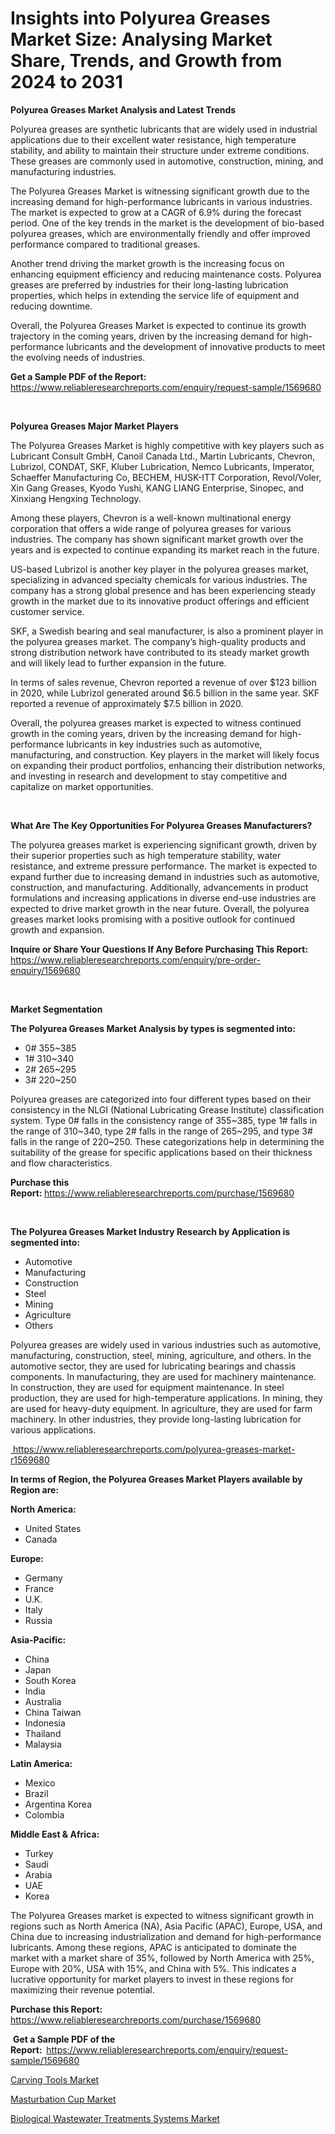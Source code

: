 <p><h1>Insights into Polyurea Greases Market Size: Analysing Market Share, Trends, and Growth from 2024 to 2031</h1></p><p><strong>Polyurea Greases Market Analysis and Latest Trends</strong></p>
<p><p>Polyurea greases are synthetic lubricants that are widely used in industrial applications due to their excellent water resistance, high temperature stability, and ability to maintain their structure under extreme conditions. These greases are commonly used in automotive, construction, mining, and manufacturing industries.</p><p>The Polyurea Greases Market is witnessing significant growth due to the increasing demand for high-performance lubricants in various industries. The market is expected to grow at a CAGR of 6.9% during the forecast period. One of the key trends in the market is the development of bio-based polyurea greases, which are environmentally friendly and offer improved performance compared to traditional greases.</p><p>Another trend driving the market growth is the increasing focus on enhancing equipment efficiency and reducing maintenance costs. Polyurea greases are preferred by industries for their long-lasting lubrication properties, which helps in extending the service life of equipment and reducing downtime.</p><p>Overall, the Polyurea Greases Market is expected to continue its growth trajectory in the coming years, driven by the increasing demand for high-performance lubricants and the development of innovative products to meet the evolving needs of industries.</p></p>
<p><strong>Get a Sample PDF of the Report:&nbsp;</strong> <a href="https://www.reliableresearchreports.com/enquiry/request-sample/1569680">https://www.reliableresearchreports.com/enquiry/request-sample/1569680</a></p>
<p>&nbsp;</p>
<p><strong>Polyurea Greases Major Market Players</strong></p>
<p><p>The Polyurea Greases Market is highly competitive with key players such as Lubricant Consult GmbH, Canoil Canada Ltd., Martin Lubricants, Chevron, Lubrizol, CONDAT, SKF, Kluber Lubrication, Nemco Lubricants, Imperator, Schaeffer Manufacturing Co, BECHEM, HUSK-ITT Corporation, Revol/Voler, Xin Gang Greases, Kyodo Yushi, KANG LIANG Enterprise, Sinopec, and Xinxiang Hengxing Technology. </p><p>Among these players, Chevron is a well-known multinational energy corporation that offers a wide range of polyurea greases for various industries. The company has shown significant market growth over the years and is expected to continue expanding its market reach in the future.</p><p>US-based Lubrizol is another key player in the polyurea greases market, specializing in advanced specialty chemicals for various industries. The company has a strong global presence and has been experiencing steady growth in the market due to its innovative product offerings and efficient customer service.</p><p>SKF, a Swedish bearing and seal manufacturer, is also a prominent player in the polyurea greases market. The company’s high-quality products and strong distribution network have contributed to its steady market growth and will likely lead to further expansion in the future.</p><p>In terms of sales revenue, Chevron reported a revenue of over $123 billion in 2020, while Lubrizol generated around $6.5 billion in the same year. SKF reported a revenue of approximately $7.5 billion in 2020.</p><p>Overall, the polyurea greases market is expected to witness continued growth in the coming years, driven by the increasing demand for high-performance lubricants in key industries such as automotive, manufacturing, and construction. Key players in the market will likely focus on expanding their product portfolios, enhancing their distribution networks, and investing in research and development to stay competitive and capitalize on market opportunities.</p></p>
<p>&nbsp;</p>
<p><strong>What Are The Key Opportunities For Polyurea Greases Manufacturers?</strong></p>
<p><p>The polyurea greases market is experiencing significant growth, driven by their superior properties such as high temperature stability, water resistance, and extreme pressure performance. The market is expected to expand further due to increasing demand in industries such as automotive, construction, and manufacturing. Additionally, advancements in product formulations and increasing applications in diverse end-use industries are expected to drive market growth in the near future. Overall, the polyurea greases market looks promising with a positive outlook for continued growth and expansion.</p></p>
<p><strong>Inquire or Share Your Questions If Any Before Purchasing This Report:</strong> <a href="https://www.reliableresearchreports.com/enquiry/pre-order-enquiry/1569680">https://www.reliableresearchreports.com/enquiry/pre-order-enquiry/1569680</a></p>
<p>&nbsp;</p>
<p><strong>Market Segmentation</strong></p>
<p><strong>The Polyurea Greases Market Analysis by types is segmented into:</strong></p>
<p><ul><li>0# 355~385</li><li>1# 310~340</li><li>2# 265~295</li><li>3# 220~250</li></ul></p>
<p><p>Polyurea greases are categorized into four different types based on their consistency in the NLGI (National Lubricating Grease Institute) classification system. Type 0# falls in the consistency range of 355~385, type 1# falls in the range of 310~340, type 2# falls in the range of 265~295, and type 3# falls in the range of 220~250. These categorizations help in determining the suitability of the grease for specific applications based on their thickness and flow characteristics.</p></p>
<p><strong>Purchase this Report:&nbsp;</strong><a href="https://www.reliableresearchreports.com/purchase/1569680">https://www.reliableresearchreports.com/purchase/1569680</a></p>
<p>&nbsp;</p>
<p><strong>The Polyurea Greases Market Industry Research by Application is segmented into:</strong></p>
<p><ul><li>Automotive</li><li>Manufacturing</li><li>Construction</li><li>Steel</li><li>Mining</li><li>Agriculture</li><li>Others</li></ul></p>
<p><p>Polyurea greases are widely used in various industries such as automotive, manufacturing, construction, steel, mining, agriculture, and others. In the automotive sector, they are used for lubricating bearings and chassis components. In manufacturing, they are used for machinery maintenance. In construction, they are used for equipment maintenance. In steel production, they are used for high-temperature applications. In mining, they are used for heavy-duty equipment. In agriculture, they are used for farm machinery. In other industries, they provide long-lasting lubrication for various applications.</p></p>
<p><a href="https://www.reliableresearchreports.com/polyurea-greases-market-r1569680">&nbsp;https://www.reliableresearchreports.com/polyurea-greases-market-r1569680</a></p>
<p><strong>In terms of Region, the Polyurea Greases Market Players available by Region are:</strong></p>
<p>
    <p> <strong> North America: </strong>
        <ul>
            <li>United States</li>
            <li>Canada</li>
        </ul>
        </p> 
    <p> <strong> Europe: </strong>
        <ul>
            <li>Germany</li>
            <li>France</li>
            <li>U.K.</li>
            <li>Italy</li>
            <li>Russia</li>
        </ul>
        </p> 
    <p> <strong> Asia-Pacific: </strong>
        <ul>
            <li>China</li>
            <li>Japan</li>
            <li>South Korea</li>
            <li>India</li>
            <li>Australia</li>
            <li>China Taiwan</li>
            <li>Indonesia</li>
            <li>Thailand</li>
            <li>Malaysia</li>
        </ul>
        </p> 
    <p> <strong> Latin America: </strong>
        <ul>
            <li>Mexico</li>
            <li>Brazil</li>
            <li>Argentina Korea</li>
            <li>Colombia</li>
        </ul>
        </p> 
    <p> <strong> Middle East & Africa: </strong>
        <ul>
            <li>Turkey</li>
            <li>Saudi</li>
            <li>Arabia</li>
            <li>UAE</li>
            <li>Korea</li>
        </ul>
    </p>
    </p>
<p><p>The Polyurea Greases market is expected to witness significant growth in regions such as North America (NA), Asia Pacific (APAC), Europe, USA, and China due to increasing industrialization and demand for high-performance lubricants. Among these regions, APAC is anticipated to dominate the market with a market share of 35%, followed by North America with 25%, Europe with 20%, USA with 15%, and China with 5%. This indicates a lucrative opportunity for market players to invest in these regions for maximizing their revenue potential.</p></p>
<p><strong>Purchase this Report: </strong><a href="https://www.reliableresearchreports.com/purchase/1569680">https://www.reliableresearchreports.com/purchase/1569680</a></p>
<p>&nbsp;<strong>Get a Sample PDF of the Report:&nbsp;&nbsp;</strong><a href="https://www.reliableresearchreports.com/enquiry/request-sample/1569680">https://www.reliableresearchreports.com/enquiry/request-sample/1569680</a></p>
<p><strong></strong></p>
<p><p><a href="https://medium.com/@albertohickle/carving-tools-market-a-global-and-regional-analysis-focus-on-region-country-level-analysis-and-40dd6972a543">Carving Tools Market</a></p><p><a href="https://medium.com/@joshavis90/masturbation-cup-market-share-size-trends-industry-analysis-report-by-application-offline-5f479ba184af">Masturbation Cup Market</a></p><p><a href="https://issuu.com/reportprime-2/docs/biological-wastewater-treatments-systems-market-si">Biological Wastewater Treatments Systems Market</a></p></p>